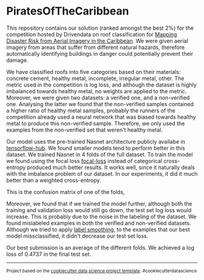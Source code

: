 PiratesOfTheCaribbean
==============================

This repository contains our solution (ranked amongst the best 2%) for the competition hosted by Drivendata on roof classification for [Mapping Disaster Risk from Aerial Imagery in the Caribbean][1]. We were given aerial imagery from areas that suffer from different natural hazards, therefore automatically identifying buildings in danger could potentially prevent their damage. 

We have classified roofs into five categories based on their materials: concrete cement, healthy metal, incomplete, irregular metal, other. The metric used in the competition is log loss, and although the dataset is highly imbalanced towards healthy metal, no weights are applied to the metric. Moreover, we were given two datasets: a verified one, and a non-verified one. Analysing the latter we found that the non-verified samples contained a higher ratio of healthy metal samples, probably the runners of the competition already used a neural network that was biased towards healthy metal to produce this non-verified sample. Therefore, we only used the examples from the non-verified set that weren't healthy metal.

Our model uses the pre-trained Nasnet architecture publicly availabe in [tensorflow-hub][2]. We found smaller models tend to perform better in this dataset. We trained Nasnet in 4 folds of the full dataset. To train the model we found using the focal loss [focal-loss][3] instead of categorical cross-entropy produced much better results. It works well, since it naturally deals with the imbalance problem of our dataset. In our experiments, it did it much better than a weighted cross-entropy.

This is the confusion matrix of one of the folds,


Moreover, we found that if we trained the model further, although both the training and validation loss would still go down, the test set log loss would increase. This is probably due to the noise in the labeling of the dataset. We found mislabeled examples in both the verified and non-verified datasets. Although we tried to apply [label smoothing][4], to the examples that our best model missclassified, it didn't decrease our test set loss.

Our best submission is an average of the different folds. We achieved a log loss of 0.4737 in the final test set.

[1]: https://www.drivendata.org/competitions/58/disaster-response-roof-type/ "DrivenData"
[2]: https://blog.tensorflow.org/2018/03/introducing-tensorflow-hub-library.html "tensorflow-hub"
[3]: https://arxiv.org/abs/1708.02002 "focal-loss"
[4]: https://towardsdatascience.com/label-smoothing-making-model-robust-to-incorrect-labels-2fae037ffbd0 "labelsmoothing"
--------


<p><small>Project based on the <a target="_blank" href="https://drivendata.github.io/cookiecutter-data-science/">cookiecutter data science project template</a>. #cookiecutterdatascience</small></p>
